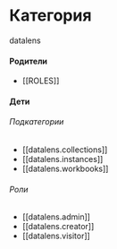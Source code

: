 # Категория

datalens


#### Родители

- [[ROLES]]


#### Дети

###### Подкатегории
- [[datalens.collections]]
- [[datalens.instances]]
- [[datalens.workbooks]]
###### Роли
- [[datalens.admin]]
- [[datalens.creator]]
- [[datalens.visitor]]
